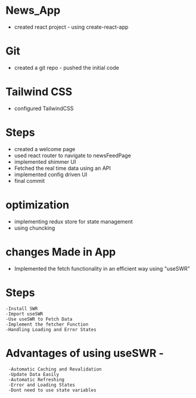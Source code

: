 # News_App
- created react project - using create-react-app

# Git 
- created a git repo - pushed the initial code 

# Tailwind CSS
- configured TailwindCSS

# Steps 
- created a welcome page
- used react router to navigate to newsFeedPage
- implemented shimmer UI
- Fetched the real time data using an API 
- implemented config driven UI
- final commit

# optimization 
- implementing redux store for state management
- using chuncking 



# changes Made in App 

- Implemented the fetch functionality in an efficient way using "useSWR"

# Steps 
    -Install SWR
    -Import useSWR
    -Use useSWR to Fetch Data
    -Implement the fetcher Function
    -Handling Loading and Error States

# Advantages of using useSWR -
     -Automatic Caching and Revalidation
     -Update Data Easily
     -Automatic Refreshing
     -Error and Loading States
     -Dont need to use state variables






